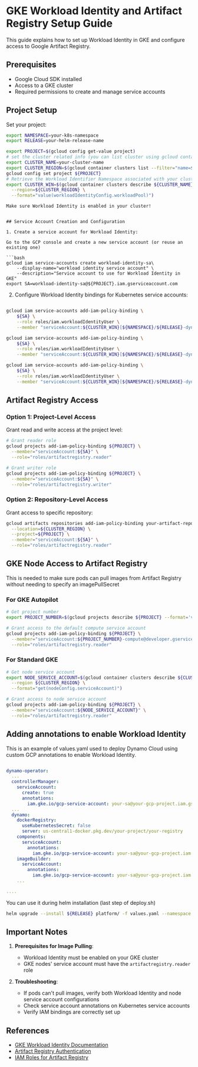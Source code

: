 # GKE Workload Identity and Artifact Registry Setup Guide

This guide explains how to set up Workload Identity in GKE and configure access to Google Artifact Registry.

## Prerequisites

- Google Cloud SDK installed
- Access to a GKE cluster
- Required permissions to create and manage service accounts

## Project Setup

Set your project:
```bash
export NAMESPACE=your-k8s-namespace
export RELEASE=your-helm-release-name

export PROJECT=$(gcloud config get-value project)
# set the cluster related info (you can list cluster using gcloud container clusters list)
export CLUSTER_NAME=your-cluster-name
export CLUSTER_REGION=$(gcloud container clusters list --filter="name=${CLUSTER_NAME}" --format="get(location)")
gcloud config set project ${PROJECT}
# Retrieve the Workload Identifier Namespace associated with your cluster:
export CLUSTER_WIN=$(gcloud container clusters describe ${CLUSTER_NAME} \
  --region=${CLUSTER_REGION} \
  --format="value(workloadIdentityConfig.workloadPool)")
```

```{important}
Make sure Workload Identity is enabled in your cluster!


## Service Account Creation and Configuration

1. Create a service account for Workload Identity:

Go to the GCP console and create a new service account (or reuse an existing one)

```bash
gcloud iam service-accounts create workload-identity-sa\
    --display-name="workload identity service account" \
    --description="Service account to use for Workload Identity in GKE"
export SA=workload-identity-sa@${PROJECT}.iam.gserviceaccount.com
```

2. Configure Workload Identity bindings for Kubernetes service accounts:
```bash

gcloud iam service-accounts add-iam-policy-binding \
    ${SA} \
    --role roles/iam.workloadIdentityUser \
    --member "serviceAccount:${CLUSTER_WIN}[${NAMESPACE}/${RELEASE}-dynamo-operator-controller-manager]"

gcloud iam service-accounts add-iam-policy-binding \
    ${SA} \
    --role roles/iam.workloadIdentityUser \
    --member "serviceAccount:${CLUSTER_WIN}[${NAMESPACE}/${RELEASE}-dynamo-operator-image-builder]"

gcloud iam service-accounts add-iam-policy-binding \
    ${SA} \
    --role roles/iam.workloadIdentityUser \
    --member "serviceAccount:${CLUSTER_WIN}[${NAMESPACE}/${RELEASE}-dynamo-operator-component]"
```

## Artifact Registry Access

### Option 1: Project-Level Access

Grant read and write access at the project level:
```bash
# Grant reader role
gcloud projects add-iam-policy-binding ${PROJECT} \
  --member="serviceAccount:${SA}" \
  --role="roles/artifactregistry.reader"

# Grant writer role
gcloud projects add-iam-policy-binding ${PROJECT} \
  --member="serviceAccount:${SA}" \
  --role="roles/artifactregistry.writer"
```

### Option 2: Repository-Level Access

Grant access to specific repository:
```bash
gcloud artifacts repositories add-iam-policy-binding your-artifact-repository \
  --location=${CLUSTER_REGION} \
  --project=${PROJECT} \
  --member="serviceAccount:${SA}" \
  --role="roles/artifactregistry.reader"
```

## GKE Node Access to Artifact Registry

This is needed to make sure pods can pull images from Artifact Registry without needing to specify an imagePullSecret

### For GKE Autopilot

```bash
# Get project number
export PROJECT_NUMBER=$(gcloud projects describe ${PROJECT} --format='value(projectNumber)')

# Grant access to the default compute service account
gcloud projects add-iam-policy-binding ${PROJECT} \
  --member="serviceAccount:${PROJECT_NUMBER}-compute@developer.gserviceaccount.com" \
  --role="roles/artifactregistry.reader"
```

### For Standard GKE

```bash
# Get node service account
export NODE_SERVICE_ACCOUNT=$(gcloud container clusters describe ${CLUSTER_NAME} \
  --region ${CLUSTER_REGION} \
  --format="get(nodeConfig.serviceAccount)")

# Grant access to node service account
gcloud projects add-iam-policy-binding ${PROJECT} \
  --member="serviceAccount:${NODE_SERVICE_ACCOUNT}" \
  --role="roles/artifactregistry.reader"
```

## Adding annotations to enable Workload Identity

This is an example of values.yaml used to deploy Dynamo Cloud using custom GCP annotations to enable Workload Identity.

```yaml

dynamo-operator:
  ...
  controllerManager:
    serviceAccount:
      create: true
      annotations:
        iam.gke.io/gcp-service-account: your-sa@your-gcp-project.iam.gserviceaccount.com
  ...
  dynamo:
    dockerRegistry:
      useKubernetesSecret: false
      server: us-central1-docker.pkg.dev/your-project/your-registry
    components:
      serviceAccount:
        annotations:
          iam.gke.io/gcp-service-account: your-sa@your-gcp-project.iam.gserviceaccount.com
    imageBuilder:
      serviceAccount:
        annotations:
          iam.gke.io/gcp-service-account: your-sa@your-gcp-project.iam.gserviceaccount.com
    ...

....
```

You can use it during helm installation (last step of deploy.sh)

```bash
helm upgrade --install ${RELEASE} platform/ -f values.yaml --namespace ${NAMESPACE}
```

## Important Notes

1. **Prerequisites for Image Pulling**:
   - Workload Identity must be enabled on your GKE cluster
   - GKE nodes' service account must have the `artifactregistry.reader` role

2. **Troubleshooting**:
   - If pods can't pull images, verify both Workload Identity and node service account configurations
   - Check service account annotations on Kubernetes service accounts
   - Verify IAM bindings are correctly set up

## References

- [GKE Workload Identity Documentation](https://cloud.google.com/kubernetes-engine/docs/how-to/workload-identity)
- [Artifact Registry Authentication](https://cloud.google.com/artifact-registry/docs/docker/authentication)
- [IAM Roles for Artifact Registry](https://cloud.google.com/artifact-registry/docs/access-control)